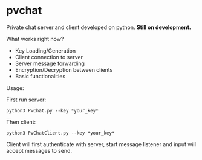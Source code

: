 # pvchat
Private chat server and client developed on python. **Still on development.**

What works right now?
* Key Loading/Generation
* Client connection to server
* Server message forwarding
* Encryption/Decryption between clients
* Basic functionalities

Usage:

First run server:
```
python3 PvChat.py --key *your_key*
```

Then client:
```
python3 PvChatClient.py --key *your_key*
```

Client will first authenticate with server, start message listener and input will accept messages to send.
